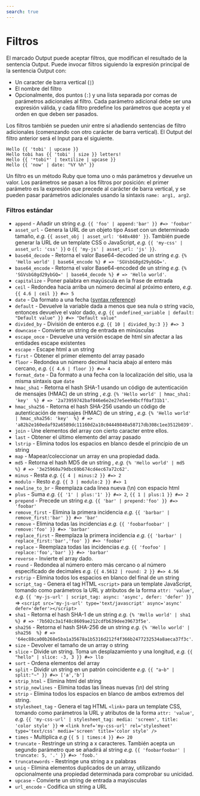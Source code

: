 ```yaml
---
search: true
---
```


# Filtros

El marcado Output puede aceptar filtros, que modifican el resultado de la sentencia Output. Puede invocar filtros siguiendo la expresión principal de la sentencia Output con:

* Un caracter de barra vertical (`|`)
* El nombre del filtro
* Opcionalmente, dos puntos (`:`) y una lista separada por comas de parámetros adicionales al filtro. Cada parámetro adicional debe ser una expresión válida, y cada filtro predefine los parámetros que acepta y el orden en que deben ser pasados.

Los filtros también se pueden unir entre sí añadiendo sentencias de filtro adicionales (comenzando con otro carácter de barra vertical). El Output del filtro anterior será el Input para el siguiente.

```liquid
Hello {{ 'tobi' | upcase }}
Hello tobi has {{ 'tobi' | size }} letters!
Hello {{ '*tobi*' | textilize | upcase }}
Hello {{ 'now' | date: "%Y %h" }}
```

Un filtro es un método Ruby que toma uno o más parámetros y devuelve un valor. Los parámetros se pasan a los filtros por posición: el primer parámetro es la expresión que precede al carácter de barra vertical, y se pueden pasar parámetros adicionales usando la sintaxis `name: arg1, arg2`.

### Filtros estándar

* `append` - Añadir un string *e.g.* <span v-pre>`{{ 'foo' | append:'bar' }} #=> 'foobar'`</span>
* `asset_url` - Genera la URL de un objeto tipo Asset con un determinado tamaño, *e.g.* <span v-pre>`{{ asset_obj | asset_url: '640x480' }}`</span>. También puede generar la URL de un template CSS o JavaScript, *e.g.* <span v-pre>`{{ 'my-css' | asset_url: 'css' }}`</span> o <span v-pre>`{{ 'my-js' | asset_url: 'js' }}`</span>.
* `base64_decode` - Retorna el valor Base64-decoded de un string *e.g.* <span v-pre> `{% 'Hello world' | base64_encode %} # => 'SGVsbG8gd29ybGQ='`</span>.
* `base64_encode` - Retorna el valor Base64-encoded de un string *e.g.* <span v-pre>`{% 'SGVsbG8gd29ybGQ=' | base64_decode %} # => 'Hello world'`</span>.
* `capitalize` - Poner palabra en mayúscula en la frase de entrada
* `ceil` - Redondea hacia arriba un número decimal al próximo entero, *e.g.* <span v-pre>`{{ 4.6 | ceil }} #=> 5`</span>
* `date` - Da formato a una fecha ([syntax reference](https://shopify.dev/api/liquid/filters#date))
* `default` - Devuelve la variable dada a menos que sea nula o string vacío, entonces devuelve el valor dado, *e.g.* <span v-pre>`{{ undefined_variable | default: "Default value" }} #=> "Default value"`</span>
* `divided_by` - División de enteros *e.g.* <span v-pre>`{{ 10 | divided_by:3 }} #=> 3`</span>
* `downcase` - Convierte un string de entrada en minúsculas
* `escape_once` - Devuelve una versión escape de html sin afectar a las entidades escape existentes
* `escape` - Escape html a un string
* `first` - Obtener el primer elemento del array pasado
* `floor` - Redondea un número decimal hacia abajo al entero más cercano, *e.g.* <span v-pre>`{{ 4.6 | floor }} #=> 4`</span>
* `format_date` - Da formato a una fecha con la localización del sitio, usa la misma sintaxis que `date`
* `hmac_sha1` - Retorna el hash SHA-1 usando un código de autenticación de mensajes (HMAC) de un string , *e.g.* <span v-pre>`{% 'Hello world' | hmac_sha1: 'key'  %} # => '2a73959742baf046e6e2e27e5ee94bcff0af31b1'`</span>.
* `hmac_sha256` - Retorna el hash SHA-256 usando un código de autenticación de mensajes (HMAC) de un string , *e.g.* <span v-pre>`{% 'Hello world' | hmac_sha256: 'key'  %} # => 'a82b2e160edaf92a6589dc11160d2a10c04449840a58717db308c1ee3512b039'`</span>.
* `join` - Une elementos del array con cierto caracter entre ellos.
* `last` - Obtener el último elemento del array pasado
* `lstrip` - Elimina todos los espacios en blanco desde el principio de un string
* `map` - Mapear/coleccionar un array en una propiedad dada.
* `md5` - Retorna el hash MD5 de un string , *e.g.* <span v-pre>`{% 'Hello world' | md5  %} # => '3e25960a79dbc69b674cd4ec67a72c62'`</span>.
* `minus` - Resta *e.g.*  <span v-pre>`{{ 4 | minus:2 }} #=> 2`</span>
* `modulo` - Resto *e.g.* <span v-pre>`{{ 3 | modulo:2 }} #=> 1`</span>
* `newline_to_br` - Reemplaza cada linea nueva (\n) con espacio html
* `plus` - Suma *e.g.*  <span v-pre>`{{ '1' | plus:'1' }} #=> 2`</span>, <span v-pre>`{{ 1 | plus:1 }} #=> 2`</span>
* `prepend` - Precede un string *e.g.* <span v-pre>`{{ 'bar' | prepend:'foo' }} #=> 'foobar'`</span>
* `remove_first` - Elimina la primera incidencia *e.g.* <span v-pre>`{{ 'barbar' | remove_first:'bar' }} #=> 'bar'`</span>
* `remove` - Elimina todas las incidencias *e.g.* <span v-pre>`{{ 'foobarfoobar' | remove:'foo' }} #=> 'barbar'`</span>
* `replace_first` - Reemplaza la primera incidencia *e.g.* <span v-pre>`{{ 'barbar' | replace_first:'bar','foo' }} #=> 'foobar'`</span>
* `replace` - Reemplaza todas las incidencias *e.g.* <span v-pre>`{{ 'foofoo' | replace:'foo','bar' }} #=> 'barbar'`</span>
* `reverse` - Invierte el array dado.
* `round` - Redondea al número entero más cercano o al número especificado de decimales *e.g.* <span v-pre>`{{ 4.5612 | round: 2 }} #=> 4.56`</span>
* `rstrip` - Elimina todos los espacios en blanco del final de un string
* `script_tag` - Genera el tag HTML `<script>` para un template JavaScript, tomando como parámetros la URL y atributos de la forma `attr: 'value'`, *e.g.* <span v-pre>`{{ 'my-js-url' | script_tag: async: 'async', defer: 'defer' }}`</span> => `<script src='my-js-url' type='text/javascript' async='async' defer='defer'></script>`
* `sha1` - Retorna el hash SHA-1 de un string *e.g.* <span v-pre>`{% 'Hello world' | sha1  %} # => '7b502c3a1f48c8609ae212cdfb639dee39673f5e'`</span>.
* `sha256` - Retorna el hash SHA-256 de un string *e.g.* <span v-pre>`{% 'Hello world' | sha256  %} # => '64ec88ca00b268e5ba1a35678a1b5316d212f4f366b2477232534a8aeca37f3c'`</span>.
* `size` - Devolver el tamaño de un array o string
* `slice` - Divide un string. Toma un desplazamiento y una longitud, *e.g.* <span v-pre>`{{ "hello" | slice: -3, 3 }} #=> llo`</span>
* `sort` - Ordena elementos del array
* `split` - Dividir un string en un patrón coincidente *e.g.* <span v-pre>`{{ "a~b" | split:"~" }} #=> ['a','b']`</span>
* `strip_html` - Elimina html del string
* `strip_newlines` - Elimina todas las líneas nuevas (\n) del string
* `strip` - Elimina todos los espacios en blanco de ambos extremos del string.
* `stylesheet_tag` - Genera el tag HTML `<link>` para un template CSS, tomando como parámetros la URL y atributos de la forma `attr: 'value'`, *e.g.* <span v-pre>`{{ 'my-css-url' | stylesheet_tag: media: 'screen', title: 'color style' }}`</span> => `<link href='my-css-url' rel='stylesheet' type='text/css' media='screen' title='color style' />`
* `times` - Multiplica  *e.g* <span v-pre>`{{ 5 | times:4 }} #=> 20`</span>
* `truncate` - Restringe un string a x caracteres. También acepta un segundo parámetro que se añadirá al string *e.g.* <span v-pre>`{{ 'foobarfoobar' | truncate: 5, '.' }} #=> 'foob.'`</span>
* `truncatewords` - Restringe una string a x palabras
* `uniq` - Elimina elementos duplicados de un array, utilizando opcionalmente una propiedad determinada para comprobar su unicidad.
* `upcase` - Convierte un string de entrada a mayúsculas
* `url_encode` - Codifica un string a URL